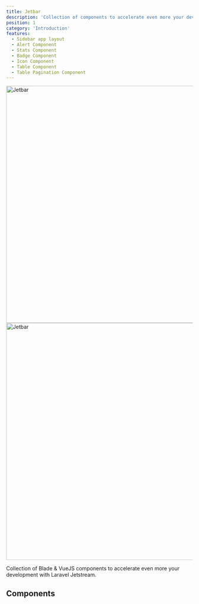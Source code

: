 ```yaml
---
title: Jetbar
description: 'Collection of components to accelerate even more your development with Laravel Jetstream.'
position: 1
category: 'Introduction'
features:
  - Sidebar app layout
  - Alert Component
  - Stats Component
  - Badge Component
  - Icon Component
  - Table Component
  - Table Pagination Component
---
```


<img src="/banner.png" class="light-img" width="1280" height="640" alt="Jetbar"/>

<img src="/banner-dark.png" class="dark-img" width="1280" height="640" alt="Jetbar"/>

Collection of Blade & VueJS components to accelerate even more your development with Laravel Jetstream.

<reference text="This package & more content is part of 30daysofjetstream.com"></reference>

<cards language="english"></cards>

## Components

<list :items="features"></list>
